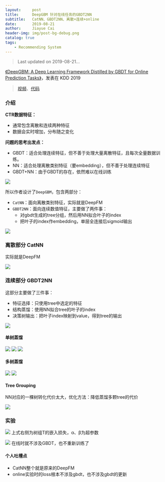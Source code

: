 ```yaml
---
layout:     post
title:      DeepGBM 针对在线任务的GBDT2NN
subtitle:   CatNN、GBDT2NN、离散+连续+online
date:       2019-08-21
author:     Jiayue Cai
header-img: img/post-bg-debug.png
catalog: true
tags:
    - Recommending System
---
```


> Last updated on 2019-08-21... 

[《DeepGBM: A Deep Learning Framework Distilled by GBDT for Online Prediction Tasks》](https://dl.acm.org/ft_gateway.cfm?id=3330858&ftid=2075426&dwn=1&CFID=153568962&CFTOKEN=a5d50ed915954878-0DAF2A4A-E381-79ED-3655515382D3219D)，发表在 KDD 2019

> [视频](https://www.youtube.com/watch?v=UzXNzW2s8Pw)、[代码](https://github.com/motefly/DeepGBM)

### 介绍

**CTR数据特征：**
- 通常包含离散和连续两种特征
- 数据会实时增加，分布随之变化

**问题的思考出发点：**
- GBDT：适合处理连续特征，但不善于处理大量离散特征，且每次全量数据训练。
- NN：适合处理离散类别特征（要embedding），但不善于处理连续特征
- GBDT+NN：由于GBDT的存在，依然难以在线训练

![](/img/post/20190821/1.png)

所以作者设计了`DeepGBM`，包含两部分：
- `CatNN`：面向离散类别特征，实际就是DeepFM
- `GBDT2NN`：面向连续数值特征，主要做了两件事：
	- 对gbdt生成的tree分组，然后用NN拟合叶子的index
	- 把叶子的index作embedding，单层全连接后sigmoid输出

![](/img/post/20190821/2.png)

### 离散部分 CatNN

实际就是DeepFM

![](/img/post/20190821/3.png)

### 连续部分 GBDT2NN

这部分主要做了三件事：
- 特征选择：只使用tree中选定的特征
- 结构蒸馏：使用NN拟合tree的叶子的index
- 决策树输出：把叶子index映射到value，得到tree的输出

![](/img/post/20190330/4.png)

#### 单树蒸馏

![](/img/post/20190330/9.png)
![](/img/post/20190330/5.png)
![](/img/post/20190330/6.png)

#### 多树蒸馏

![](/img/post/20190330/7.png)
![](/img/post/20190330/8.png)

#### Tree Grouping

NN对应的一棵树转化代价太大，优化方法：降低蒸馏多颗tree的代价

![](/img/post/20190330/10.png)

### 实验

![](/img/post/20190330/11.png)
上式右侧为树组T的嵌入损失，α、β为超参数

![](/img/post/20190330/12.png)
在线时就不涉及GBDT，也不重新训练了

#### 个人吐槽点

- CatNN整个就是原来的DeepFM
- online实验时的loss根本不涉及gbdt，也不涉及gbdt的更新

